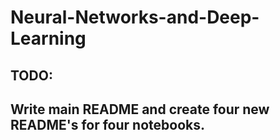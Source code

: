 # Neural-Networks-and-Deep-Learning

## **TODO**:
## Write main README and create four new README's for four notebooks.
